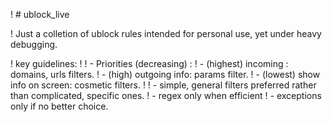 ! # ublock_live

! Just a colletion of ublock rules intended for personal use, yet under heavy debugging.

! key guidelines:
!
! - Priorities (decreasing) :
!   - (highest) incoming : domains, urls filters.
!   - (high) outgoing info: params filter.
!   - (lowest) show info on screen: cosmetic filters.
!
! - simple, general filters preferred rather than complicated, specific ones.
! - regex only when efficient
! - exceptions only if no better choice.

